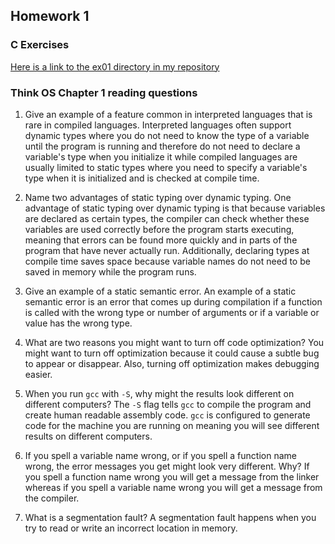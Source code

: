 ## Homework 1

### C Exercises

[Here is a link to the ex01 directory in my repository](https://github.com/vickymmcd/ExercisesInC/tree/master/exercises/ex01)

### Think OS Chapter 1 reading questions

1) Give an example of a feature common in interpreted languages that is rare in compiled languages.
Interpreted languages often support dynamic types where you do not need to know the type of a variable until the program is running and therefore do not need to declare a variable's type when you initialize it while compiled languages are usually limited to static types where you need to specify a variable's type when it is initialized and is checked at compile time.

2) Name two advantages of static typing over dynamic typing.
One advantage of static typing over dynamic typing is that because variables are declared as certain types, the compiler can check whether these variables are used correctly before the program starts executing, meaning that errors can be found more quickly and in parts of the program that have never actually run. Additionally, declaring types at compile time saves space because variable names do not need to be saved in memory while the program runs.

3) Give an example of a static semantic error.
An example of a static semantic error is an error that comes up during compilation if a function is called with the wrong type or number of arguments or if a variable or value has the wrong type.

4) What are two reasons you might want to turn off code optimization?
You might want to turn off optimization because it could cause a subtle bug to appear or disappear. Also, turning off optimization makes debugging easier.

5) When you run `gcc` with `-S`, why might the results look different on different computers?
The `-S` flag tells `gcc` to compile the program and create human readable assembly code. `gcc` is configured to generate code for the machine you are running on meaning you will see different results on different computers.

6) If you spell a variable name wrong, or if you spell a function name wrong, the error messages
you get might look very different.  Why?
If you spell a function name wrong you will get a message from the linker whereas if you spell a variable name wrong you will get a message from the compiler.

7) What is a segmentation fault?
A segmentation fault happens when you try to read or write an incorrect location in memory.

